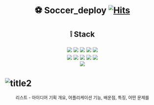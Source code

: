 # <div align=center> :soccer:  Soccer_deploy [![Hits](https://hits.seeyoufarm.com/api/count/incr/badge.svg?url=https%3A%2F%2Fgithub.com%2Fjanghaneol%2Fsoccer_deploy.git&count_bg=%2379C83D&title_bg=%23111111&icon=&icon_color=%23E7E7E7&title=hits&edge_flat=false)](https://hits.seeyoufarm.com)
</div>

## <div align=center> <h3>:grey_exclamation: Stack</h3>  <img src="https://img.shields.io/badge/Spring Boot-6DB33F?style=for-the-badge&logo=Spring Boot&logoColor=white"/> <img src="https://img.shields.io/badge/Java-004088?style=for-the-badge&logo=&logoColor=white"/> <img src="https://img.shields.io/badge/JPA-000000?style=for-the-badge&logo=&logoColor=white"/> <img src="https://img.shields.io/badge/MyBatis-289E6D?style=for-the-badge&logo=&logoColor=white"/> <img src="https://img.shields.io/badge/Oracle-F80000?style=for-the-badge&logo=Oracle&logoColor=white"/><br><img src="https://img.shields.io/badge/Java Script-F7DF1E?style=for-the-badge&logo=JavaScript&logoColor=white"/> <img src="https://img.shields.io/badge/Bootstrap-7952B3?style=for-the-badge&logo=Bootstrap&logoColor=white"/> <img src="https://img.shields.io/badge/HTML-E34F26?style=for-the-badge&logo=HTML5&logoColor=white"/> <img src="https://img.shields.io/badge/CSS-1572B6?style=for-the-badge&logo=CSS3&logoColor=white"/> <img src="https://img.shields.io/badge/Jquery-0769AD?style=for-the-badge&logo=jQuery&logoColor=white"/><br><img src="https://img.shields.io/badge/GitHub-181717?style=for-the-badge&logo=GitHub&logoColor=white"/> </div>

# ![title2](https://user-images.githubusercontent.com/43395355/220569717-68530154-5131-4418-a862-cee00b95b826.png)

<div align=center>
  리스트 - 아이디어 기획 개요, 어플리케이션 기능, 배운점, 특징, 어떤 문제를 
</div>
